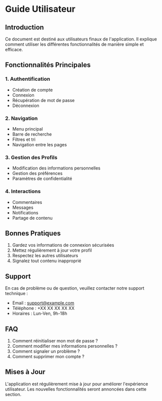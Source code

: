 # Guide Utilisateur

## Introduction
Ce document est destiné aux utilisateurs finaux de l'application. Il explique comment utiliser les différentes fonctionnalités de manière simple et efficace.

## Fonctionnalités Principales

### 1. Authentification
- Création de compte
- Connexion
- Récupération de mot de passe
- Déconnexion

### 2. Navigation
- Menu principal
- Barre de recherche
- Filtres et tri
- Navigation entre les pages

### 3. Gestion des Profils
- Modification des informations personnelles
- Gestion des préférences
- Paramètres de confidentialité

### 4. Interactions
- Commentaires
- Messages
- Notifications
- Partage de contenu

## Bonnes Pratiques
1. Gardez vos informations de connexion sécurisées
2. Mettez régulièrement à jour votre profil
3. Respectez les autres utilisateurs
4. Signalez tout contenu inapproprié

## Support
En cas de problème ou de question, veuillez contacter notre support technique :
- Email : support@example.com
- Téléphone : +XX XX XX XX XX
- Horaires : Lun-Ven, 9h-18h

## FAQ
1. Comment réinitialiser mon mot de passe ?
2. Comment modifier mes informations personnelles ?
3. Comment signaler un problème ?
4. Comment supprimer mon compte ?

## Mises à Jour
L'application est régulièrement mise à jour pour améliorer l'expérience utilisateur. Les nouvelles fonctionnalités seront annoncées dans cette section. 
